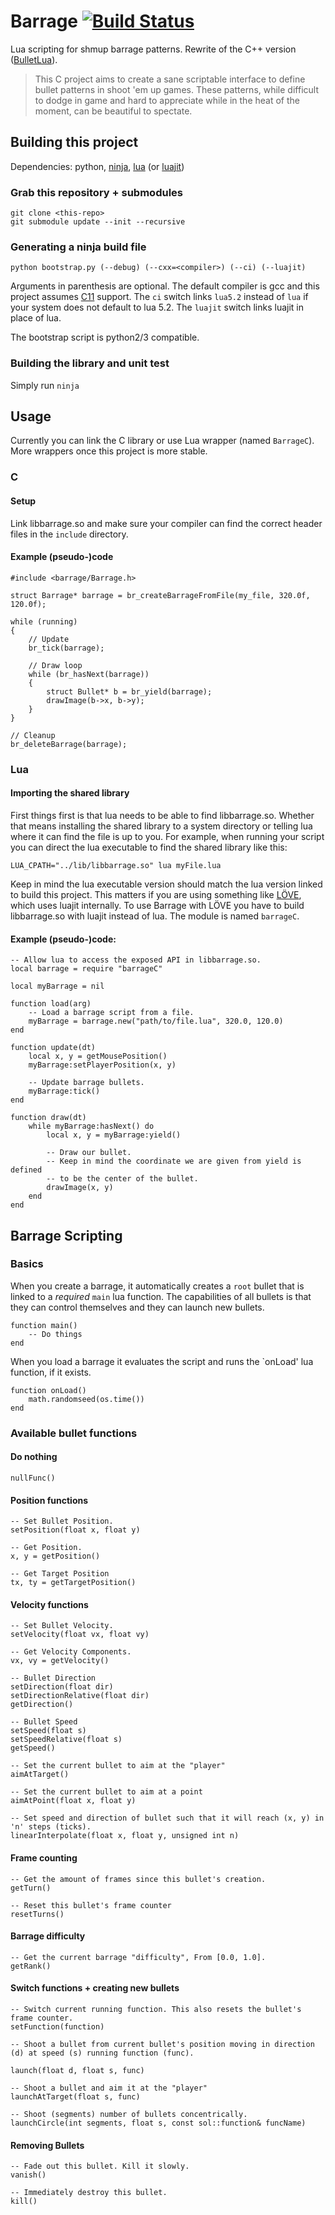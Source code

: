 # Barrage [![Build Status](https://travis-ci.org/sanford1/Barrage.svg?branch=master)](https://travis-ci.org/sanford1/Barrage)

Lua scripting for shmup barrage patterns. Rewrite of the C++ version ([BulletLua](https://github.com/sanford1/BulletLua)).

> This C project aims to create a sane scriptable interface to define bullet patterns in shoot 'em
> up games. These patterns, while difficult to dodge in game and hard to appreciate while in the
> heat of the moment, can be beautiful to spectate.

## Building this project

Dependencies: python, [ninja](https://martine.github.io/ninja/), [lua](http://www.lua.org/) (or [luajit](http://luajit.org/))

### Grab this repository + submodules

    git clone <this-repo>
    git submodule update --init --recursive

### Generating a ninja build file

    python bootstrap.py (--debug) (--cxx=<compiler>) (--ci) (--luajit)

Arguments in parenthesis are optional. The default compiler is gcc and this project assumes [C11](https://en.wikipedia.org/wiki/C11_(C_standard_revision)) support. The `ci` switch links `lua5.2` instead of `lua` if your system does not default to lua 5.2. The `luajit` switch links luajit in place of lua.

The bootstrap script is python2/3 compatible.

### Building the library and unit test

Simply run `ninja`

## Usage

Currently you can link the C library or use Lua wrapper (named `BarrageC`). More wrappers once this project is more stable.

### C

#### Setup

Link libbarrage.so and make sure your compiler can find the correct header files in the `include` directory.

#### Example (pseudo-)code

    #include <barrage/Barrage.h>

    struct Barrage* barrage = br_createBarrageFromFile(my_file, 320.0f, 120.0f);

    while (running)
    {
        // Update
        br_tick(barrage);

        // Draw loop
        while (br_hasNext(barrage))
        {
            struct Bullet* b = br_yield(barrage);
            drawImage(b->x, b->y);
        }
    }

    // Cleanup
    br_deleteBarrage(barrage);

### Lua

#### Importing the shared library

First things first is that lua needs to be able to find libbarrage.so. Whether that means installing the shared library to a system directory or telling lua where it can find the file is up to you. For example, when running your script you can direct the lua executable to find the shared library like this:

    LUA_CPATH="../lib/libbarrage.so" lua myFile.lua

Keep in mind the lua executable version should match the lua version linked to build this project. This matters if you are using something like [LÖVE](https://love2d.org/), which uses luajit internally. To use Barrage with LÖVE you have to build libbarrage.so with luajit instead of lua. The module is named `barrageC`.

#### Example (pseudo-)code:

    -- Allow lua to access the exposed API in libbarrage.so.
    local barrage = require "barrageC"

    local myBarrage = nil

    function load(arg)
        -- Load a barrage script from a file.
        myBarrage = barrage.new("path/to/file.lua", 320.0, 120.0)
    end

    function update(dt)
        local x, y = getMousePosition()
        myBarrage:setPlayerPosition(x, y)

        -- Update barrage bullets.
        myBarrage:tick()
    end

    function draw(dt)
        while myBarrage:hasNext() do
            local x, y = myBarrage:yield()

            -- Draw our bullet.
            -- Keep in mind the coordinate we are given from yield is defined
            -- to be the center of the bullet.
            drawImage(x, y)
        end
    end

## Barrage Scripting

### Basics

When you create a barrage, it automatically creates a `root` bullet that is linked to a _required_ `main` lua function. The capabilities of all bullets is that they can control themselves and they can launch new bullets.

    function main()
        -- Do things
    end

When you load a barrage it evaluates the script and runs the `onLoad' lua function, if it exists.

    function onLoad()
        math.randomseed(os.time())
    end

### Available bullet functions

#### Do nothing

    nullFunc()

#### Position functions

    -- Set Bullet Position.
    setPosition(float x, float y)

    -- Get Position.
    x, y = getPosition()

    -- Get Target Position
    tx, ty = getTargetPosition()

#### Velocity functions

    -- Set Bullet Velocity.
    setVelocity(float vx, float vy)

    -- Get Velocity Components.
    vx, vy = getVelocity()

    -- Bullet Direction
    setDirection(float dir)
    setDirectionRelative(float dir)
    getDirection()

    -- Bullet Speed
    setSpeed(float s)
    setSpeedRelative(float s)
    getSpeed()

    -- Set the current bullet to aim at the "player"
    aimAtTarget()

    -- Set the current bullet to aim at a point
    aimAtPoint(float x, float y)

    -- Set speed and direction of bullet such that it will reach (x, y) in 'n' steps (ticks).
    linearInterpolate(float x, float y, unsigned int n)

#### Frame counting

    -- Get the amount of frames since this bullet's creation.
    getTurn()

    -- Reset this bullet's frame counter
    resetTurns()

#### Barrage difficulty

    -- Get the current barrage "difficulty", From [0.0, 1.0].
    getRank()

#### Switch functions + creating new bullets

    -- Switch current running function. This also resets the bullet's frame counter.
    setFunction(function)

    -- Shoot a bullet from current bullet's position moving in direction (d) at speed (s) running function (func).

    launch(float d, float s, func)

    -- Shoot a bullet and aim it at the "player"
    launchAtTarget(float s, func)

    -- Shoot (segments) number of bullets concentrically.
    launchCircle(int segments, float s, const sol::function& funcName)

#### Removing Bullets

    -- Fade out this bullet. Kill it slowly.
    vanish()

    -- Immediately destroy this bullet.
    kill()
